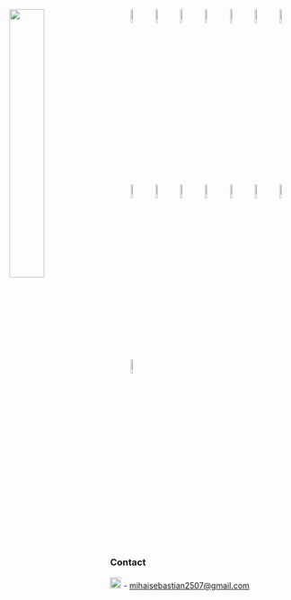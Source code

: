 <div>
<img align="left" width="35%" height="35%" src="https://github-readme-stats.vercel.app/api/top-langs/?username=sebastianmihai01&layout=compact">
<span align="right" width="50px">
 <code><img width="8%" src="https://www.vectorlogo.zone/logos/nodejs/nodejs-horizontal.svg"></code>
 <code><img width="8%" src="https://www.vectorlogo.zone/logos/tensorflow/tensorflow-ar21.svg"></code>
 <code><img width="8%" src="https://www.vectorlogo.zone/logos/kubernetes/kubernetes-ar21.svg"></code>
 <code><img width="8%" src="https://www.vectorlogo.zone/logos/docker/docker-ar21.svg"></code>
 <code><img width="8%" src="https://www.vectorlogo.zone/logos/reactjs/reactjs-ar21.svg"></code>
 <code><img width="8%" src="https://www.vectorlogo.zone/logos/mongodb/mongodb-ar21.svg"></code>
 <code><img width="8%" src="https://www.vectorlogo.zone/logos/expressjs/expressjs-ar21.svg"></code>
 <code><img width="8%" src="https://www.vectorlogo.zone/logos/jenkins/jenkins-ar21.svg"></code>
 <code><img width="8%" src="https://www.vectorlogo.zone/logos/typescriptlang/typescriptlang-ar21.svg"></code>
 <code><img width="8%" src="https://www.vectorlogo.zone/logos/cucumberio/cucumberio-ar21.svg"></code>
 <code><img width="8%" src="https://www.vectorlogo.zone/logos/raspberrypi/raspberrypi-ar21.svg"></code>
 <code><img width="8%" src="https://www.vectorlogo.zone/logos/mysql/mysql-horizontal.svg"></code>
 <code><img width="8%" src="https://www.vectorlogo.zone/logos/djangoproject/djangoproject-ar21.svg"></code>
 <code><img width="8%" src="https://www.vectorlogo.zone/logos/rapidapi/rapidapi-ar21.svg"></code>
 <code><img width="8%" src="https://www.vectorlogo.zone/logos/getbootstrap/getbootstrap-ar21.svg"></code>
</span>
</div>
 
#
### Contact

 <img alt="Sebastian Mihai - Gmail" width="20px" src="https://cdn.pixabay.com/photo/2019/10/19/17/24/gmail-4561841_960_720.png" /> - mihaisebastian2507@gmail.com
 

